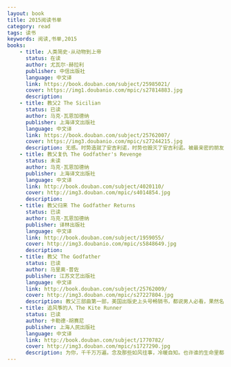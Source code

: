 ```yaml
---
layout: book
title: 2015阅读书单
category: read
tags: 读书
keywords: 阅读,书单,2015
books:
    - title: 人类简史-从动物到上帝
      status: 在读
      author: 尤瓦尔·赫拉利
      publisher: 中信出版社
      language: 中文译
      link: https://book.douban.com/subject/25985021/
      cover: https://img1.doubanio.com/mpic/s27814883.jpg
      description: 
    - title: 教父2 The Sicilian
      status: 已读
      author: 马克·瓦恩加德纳
      publisher: 上海译文出版社
      language: 中文译
      link: https://book.douban.com/subject/25762007/
      cover: https://img3.doubanio.com/mpic/s27244215.jpg
      description: 无感。时势造就了安吉利诺，时势也毁灭了安吉利诺。被最亲密的朋友背叛，令人震惊。
    - title: 教父复仇 The Godfather's Revenge
      status: 未读
      author: 马克·瓦恩加德纳
      publisher: 上海译文出版社
      language: 中文译
      link: http://book.douban.com/subject/4020110/
      cover: http://img3.douban.com/mpic/s4014854.jpg
      description:
    - title: 教父归来 The Godfather Returns
      status: 已读
      author: 马克·瓦恩加德纳
      publisher: 译林出版社
      language: 中文译
      link: http://book.douban.com/subject/1959055/
      cover: http://img3.doubanio.com/mpic/s5848649.jpg
      description:
    - title: 教父 The Godfather
      status: 已读
      author: 马里奥·普佐
      publisher: 江苏文艺出版社
      language: 中文译
      link: http://book.douban.com/subject/25762009/
      cover: http://img3.douban.com/mpic/s27227804.jpg
      description: 教父三部曲第一部，美国出版史上头号畅销书，都说男人必看，果然名不虚传，电影也看了。教父的世界里，友谊，是通行的货币；忠诚，是最好的礼物；缄默，是唯一的规则。他藐视一切价值，不给警告，不虚张声势，不留余地。教父，就是自己的上帝。继续看第二部ing。
    - title: 追风筝的人 The Kite Runner
      status: 已读
      author: 卡勒德·胡赛尼
      publisher: 上海人民出版社
      language: 中文译
      link: http://book.douban.com/subject/1770782/
      cover: http://img3.douban.com/mpic/s1727290.jpg
      description: 为你，千千万万遍。念及那些如风往事，冷暖自知。也许谁的生命里都有一只想要挽回的“风筝”，谁没有令自己痛悔的事，谁能保证自己的心灵永在阳光的照耀下？但重回那个被时光深埋的地点，重新面对心灵的考问，不是每个人都有那份勇气，即使，“那儿有再次成为好人的路”。
---
```

